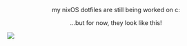 <p align="center">my nixOS dotfiles are still being worked on c:</p>

<p align="center">...but for now, they look like this!</p>

<img src="https://i.imgur.com/WskAsW4.png"/>